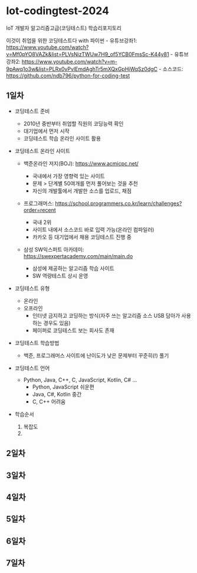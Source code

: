 # lot-codingtest-2024
IoT 개발자 알고리즘고급(코딩테스트) 학습리포지토리

이것이 취업을 위한 코딩테스트다 with 파이썬
    - 유튜브강좌1: https://www.youtube.com/watch?v=Mf0pYO8VAZk&list=PLVsNizTWUw7H9_of5YCB0FmsSc-K44y81
    - 유튜브강좌2: https://www.youtube.com/watch?v=m-9pAwq1o3w&list=PLRx0vPvlEmdAghTr5mXQxGpHjWqSz0dgC
    - 소스코드: https://github.com/ndb796/python-for-coding-test

## 1일차
- 코딩테스트 준비
    - 2010년 중반부터 취업할 직원의 코딩능력 확인
    - 대기업에서 먼저 시작
    - 코딩테스트 학습 온라인 사이트 활용

- 코딩테스트 온라인 사이트
    - 백준온라인 저지(BOJ): https://www.acmicpc.net/
        - 국내에서 가장 영향력 있는 사이트
        - 문제 > 단계별 50여개를 먼저 풀어보는 것을 추천
        - 자신의 개발툴에서 개발한 소스를 업로드, 채점
    
    - 프로그래머스: https://school.programmers.co.kr/learn/challenges?order=recent
        - 국내 2위
        - 사이트 내에서 소스코드 바로 입력 가능(온라인 컴파일러)
        - 카카오 등 대기업에서 채용 코딩테스트 진행 중
        
    - 삼성 SW익스퍼트 아카데미: https://swexpertacademy.com/main/main.do
        - 삼성에 제공하는 알고리즘 학습 사이트
        - SW 역량테스트 상시 운영

- 코딩테스트 유형
    - 온라인
    - 오프라인
        - 인터넷 금지하고 코딩하는 방식(자주 쓰는 알고리즘 소스 USB 담아가 사용하는 경우도 있음)
        - 페이퍼로 코딩테스트 보는 회사도 존재

- 코딩테스트 학습방법
    - 백준, 프로그래머스 사이트에 난이도가 낮은 문제부터 꾸준히(!) 풀기

- 코딩테스트 언어
    - Python, Java, C++, C, JavaScript, Kotlin, C# ...
        - Python, JavaScript 쉬운편
        - Java, C#, Kotlin 중간
        - C, C++ 어려움


- 학습순서
    1. 복잡도
    2. 
    
## 2일차

## 3일차

## 4일차

## 5일차

## 6일차

## 7일차